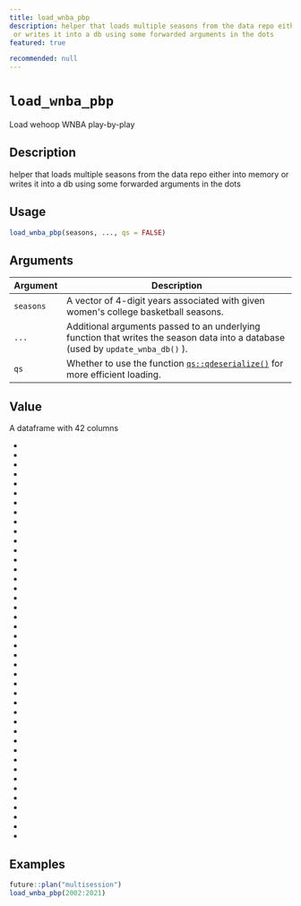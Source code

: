 ```yaml
---
title: load_wnba_pbp
description: helper that loads multiple seasons from the data repo either into memory
 or writes it into a db using some forwarded arguments in the dots
featured: true

recommended: null
---
```

# `load_wnba_pbp`

Load wehoop WNBA play-by-play


## Description

helper that loads multiple seasons from the data repo either into memory
 or writes it into a db using some forwarded arguments in the dots


## Usage

```r
load_wnba_pbp(seasons, ..., qs = FALSE)
```


## Arguments

Argument      |Description
------------- |----------------
`seasons`     |     A vector of 4-digit years associated with given women's college basketball seasons.
`...`     |     Additional arguments passed to an underlying function that writes the season data into a database (used by `update_wnba_db()` ).
`qs`     |     Whether to use the function [`qs::qdeserialize()`](#qs::qdeserialize()) for more efficient loading.


## Value

A dataframe with 42 columns
  

*   

*   

*   

*   

*   

*   

*   

*   

*   

*   

*   

*   

*   

*   

*   

*   

*   

*   

*   

*   

*   

*   

*   

*   

*   

*   

*   

*   

*   

*   

*   

*   

*   

*   

*   

*   

*   

*   

*   

*   

*   

*


## Examples

```r
future::plan("multisession")
load_wnba_pbp(2002:2021)
```


